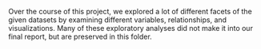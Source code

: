 Over the course of this project, we explored a lot of different facets of the given datasets by examining different variables, relationships, and visualizations. Many of these exploratory analyses did not make it into our final report, but are preserved in this folder.
